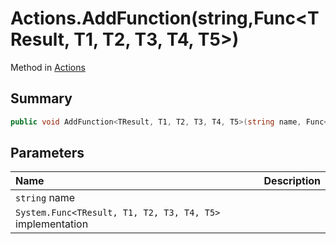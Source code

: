 # Actions.AddFunction(string,Func<TResult, T1, T2, T3, T4, T5>)

Method in [Actions](/docs/api/csharp/yarn.unity.actions.md)

## Summary



```csharp
public void AddFunction<TResult, T1, T2, T3, T4, T5>(string name, Func<TResult, T1, T2, T3, T4, T5> implementation);
```

## Parameters

|Name|Description|
|:---|:---|
|`string` name||
|`System.Func<TResult, T1, T2, T3, T4, T5>` implementation||

